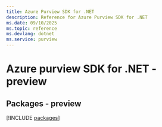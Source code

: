 ```yaml
---
title: Azure Purview SDK for .NET
description: Reference for Azure Purview SDK for .NET
ms.date: 09/10/2025
ms.topic: reference
ms.devlang: dotnet
ms.service: purview
---
```

# Azure purview SDK for .NET - preview
## Packages - preview
[!INCLUDE [packages](purview-index.md)]